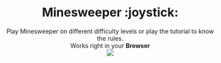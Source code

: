 <h1 align="center">
Minesweeper :joystick: 
</h1>
<p align="center">
Play Minesweeper on different difficulty levels or play the tutorial to know the rules.
<br>
Works right in your <b>Browser</b> 
<br>
<img src="./images/demo.gif">
</p>


